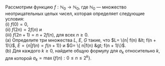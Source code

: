 Рассмотрим функцию $f : \mathbb{N}_0 \to \mathbb{N}_0$, где $\mathbb{N}_0$ — множество неотрицательных 
целых чисел, которая определяет следующие условия:
<br>
(i) $f(0) = 0$, 
<br>
(ii) $f(2n) = 2f(n)$ и 
<br>
(iii) $f(2n + 1) = n + 2f(n)$, для всех $n \geq 0$.
<br>
(a) Определите три множества $L$, $E$, $G$ такие, что 
$L= \{n| f(n) &lt; f(n + 1)\}$, $E= \{n | f(n) = f(n + 1)\}$ и $G= \{ n|f(n) &gt; f(n + 1)\}$.
<br>
(b) Для каждого $k \geq 0$, найдите общую формулу для $a_k$ относительно $k$, для которой 
$a_k = \max \{f(n): 0 \leq n \leq 2^k\}$.
